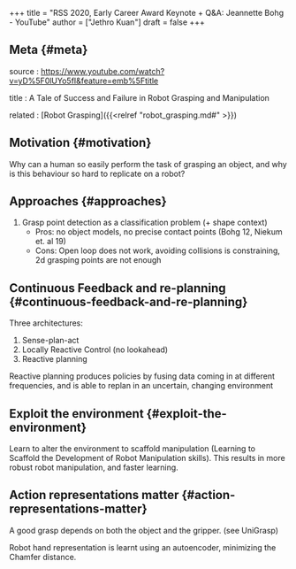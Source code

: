 +++
title = "RSS 2020, Early Career Award Keynote + Q&A: Jeannette Bohg - YouTube"
author = ["Jethro Kuan"]
draft = false
+++

## Meta {#meta}

source
: <https://www.youtube.com/watch?v=yD%5F0lUYo5fI&feature=emb%5Ftitle>

title
: A Tale of Success and Failure in Robot Grasping and Manipulation

related
: [Robot Grasping]({{<relref "robot_grasping.md#" >}})


## Motivation {#motivation}

Why can a human so easily perform the task of grasping an object, and why is
this behaviour so hard to replicate on a robot?


## Approaches {#approaches}

1.  Grasp point detection as a classification problem (+ shape context)
    -   Pros: no object models, no precise contact points (Bohg 12, Niekum et. al 19)
    -   Cons: Open loop does not work, avoiding collisions is constraining, 2d grasping points are not enough


## Continuous Feedback and re-planning {#continuous-feedback-and-re-planning}

Three architectures:

1.  Sense-plan-act
2.  Locally Reactive Control (no lookahead)
3.  Reactive planning

Reactive planning produces policies by fusing data coming in at different
frequencies, and is able to replan in an uncertain, changing environment


## Exploit the environment {#exploit-the-environment}

Learn to alter the environment to scaffold manipulation (Learning to Scaffold
the Development of Robot Manipulation skills). This results in more robust robot
manipulation, and faster learning.


## Action representations matter {#action-representations-matter}

A good grasp depends on both the object and the gripper. (see UniGrasp)

Robot hand representation is learnt using an autoencoder, minimizing the Chamfer distance.